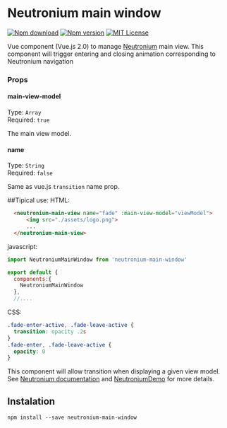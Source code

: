 # Neutronium main window


[![Npm download](https://img.shields.io/npm/dt/neutronium-main-window.svg?maxAge=2592000)](https://www.npmjs.com/package/neutronium-main-window)
[![Npm version](https://img.shields.io/npm/v/neutronium-main-window.svg?maxAge=2592000)](https://www.npmjs.com/package/neutronium-main-window)
[![MIT License](https://img.shields.io/github/license/David-Desmaisons/neutronium-main-window.svg)](https://github.com/David-Desmaisons/neutronium-main-window/blob/master/LICENSE)


Vue component (Vue.js 2.0) to manage [Neutronium](https://github.com/David-Desmaisons/Neutronium) main view.
This component will trigger entering and closing animation corresponding to Neutronium navigation

### Props
#### main-view-model
Type: `Array`<br>
Required: `true`<br>

The main view model.

#### name
Type: `String`<br>
Required: `false`

Same as vue.js `transition` name prop.


##Tipical use:
HTML:
```html
  <neutronium-main-view name="fade" :main-view-model="viewModel">
      <img src="./assets/logo.png">
      ...
  </neutronium-main-view>
```

javascript:

```javascript
import NeutroniumMainWindow from 'neutronium-main-window'

export default {
  components:{
    NeutroniumMainWindow
  },
  //....
```

CSS:
```css
.fade-enter-active, .fade-leave-active {
  transition: opacity .2s
}
.fade-enter, .fade-leave-active {
  opacity: 0
}
```

This component will allow transition when displaying a given view model.
See [Neutronium documentation](https://github.com/David-Desmaisons/Neutronium/wiki) and [NeutroniumDemo](https://github.com/David-Desmaisons/NeutroniumDemo) for more details.


## Instalation

```
npm install --save neutronium-main-window
```
